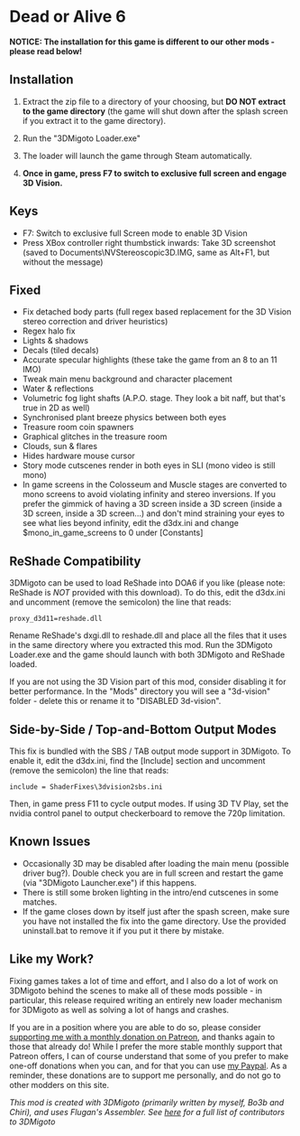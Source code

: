 Dead or Alive 6
===============

**NOTICE: The installation for this game is different to our other mods -
please read below!**

Installation
------------
1. Extract the zip file to a directory of your choosing, but **DO NOT extract
   to the game directory** (the game will shut down after the splash screen if
   you extract it to the game directory).

2. Run the "3DMigoto Loader.exe"

3. The loader will launch the game through Steam automatically.

4. **Once in game, press F7 to switch to exclusive full screen and engage 3D
   Vision.**

Keys
----
- F7: Switch to exclusive full Screen mode to enable 3D Vision
- Press XBox controller right thumbstick inwards: Take 3D screenshot (saved to
  Documents\NVStereoscopic3D.IMG, same as Alt+F1, but without the message)

Fixed
-----
- Fix detached body parts (full regex based replacement for the 3D Vision
  stereo correction and driver heuristics)
- Regex halo fix
- Lights & shadows
- Decals (tiled decals)
- Accurate specular highlights (these take the game from an 8 to an 11 IMO)
- Tweak main menu background and character placement
- Water & reflections
- Volumetric fog light shafts (A.P.O. stage. They look a bit naff, but that's
  true in 2D as well)
- Synchronised plant breeze physics between both eyes
- Treasure room coin spawners
- Graphical glitches in the treasure room
- Clouds, sun & flares
- Hides hardware mouse cursor
- Story mode cutscenes render in both eyes in SLI (mono video is still mono)
- In game screens in the Colosseum and Muscle stages are converted to mono
  screens to avoid violating infinity and stereo inversions. If you prefer the
  gimmick of having a 3D screen inside a 3D screen (inside a 3D screen, inside
  a 3D screen...) and don't mind straining your eyes to see what lies beyond
  infinity, edit the d3dx.ini and change $mono_in_game_screens to 0 under
  [Constants]

ReShade Compatibility
---------------------
3DMigoto can be used to load ReShade into DOA6 if you like (please note:
ReShade is *NOT* provided with this download). To do this, edit the d3dx.ini
and uncomment (remove the semicolon) the line that reads:

    proxy_d3d11=reshade.dll

Rename ReShade's dxgi.dll to reshade.dll and place all the files that it uses
in the same directory where you extracted this mod. Run the 3DMigoto Loader.exe
and the game should launch with both 3DMigoto and ReShade loaded.

If you are not using the 3D Vision part of this mod, consider disabling it for
better performance. In the "Mods" directory you will see a "3d-vision" folder -
delete this or rename it to "DISABLED 3d-vision".

Side-by-Side / Top-and-Bottom Output Modes
------------------------------------------
This fix is bundled with the SBS / TAB output mode support in 3DMigoto. To
enable it, edit the d3dx.ini, find the [Include] section and uncomment (remove
the semicolon) the line that reads:

    include = ShaderFixes\3dvision2sbs.ini

Then, in game press F11 to cycle output modes. If using 3D TV Play, set the
nvidia control panel to output checkerboard to remove the 720p limitation.

Known Issues
------------
- Occasionally 3D may be disabled after loading the main menu (possible driver
  bug?). Double check you are in full screen and restart the game (via
  "3DMigoto Launcher.exe") if this happens.
- There is still some broken lighting in the intro/end cutscenes in some
  matches.
- If the game closes down by itself just after the spash screen, make sure you
  have not installed the fix into the game directory. Use the provided
  uninstall.bat to remove it if you put it there by mistake.

Like my Work?
-------------
Fixing games takes a lot of time and effort, and I also do a lot of work on
3DMigoto behind the scenes to make all of these mods possible - in particular,
this release required writing an entirely new loader mechanism for 3DMigoto as
well as solving a lot of hangs and crashes.

If you are in a position where you are able to do so, please consider
[supporting me with a monthly donation on Patreon][1], and thanks again to
those that already do! While I prefer the more stable monthly support that
Patreon offers, I can of course understand that some of you prefer to make
one-off donations when you can, and for that you can use [my Paypal][2]. As a
reminder, these donations are to support me personally, and do not go to other
modders on this site.

[1]: https://www.patreon.com/DarkStarSword
[2]: https://www.paypal.me/DarkStarSword

_This mod is created with 3DMigoto (primarily written by myself, Bo3b and
Chiri), and uses Flugan's Assembler. See [here][4] for a full list of
contributors to 3DMigoto_

[4]: https://darkstarsword.net/3Dmigoto-stats/authors.html
